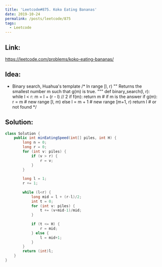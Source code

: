```yaml
---
title: 'Leetcode#875. Koko Eating Bananas'
date: 2019-10-24
permalink: /posts/leetcode/875
tags:
  - Leetcode
---
```

## Link: ##
https://leetcode.com/problems/koko-eating-bananas/

## Idea: ##
- Binary search, Huahua's template
/*
In range [l, r)
""
Returns the smallest number m such that g(m) is true.
"""
def binary_search(l, r):
  while l < r:
    m = l + (r - l) // 2
    if f(m): return m    # if m is the answer
    if g(m):
      r = m              # new range [l, m)
    else
      l = m + 1          # new range [m+1, r)
  return l           	# or not found
*/


## Solution: ##
```java
class Solution {
    public int minEatingSpeed(int[] piles, int H) {
        long n = 0;
        long r = 0;
        for (int v: piles) {
            if (v > r) {
                r = v;
            }
        }
        
        long l = 1;
        r += 1;
        
        while (l<r) {
            long mid = l + (r-l)/2;
            int t = 0;
            for (int v: piles) {
                t += (v+mid-1)/mid;
            }
            
            if (t <= H) {
                r = mid;
            } else {
                l = mid+1;
            }
        }
        return (int)l;
    }
}
```
